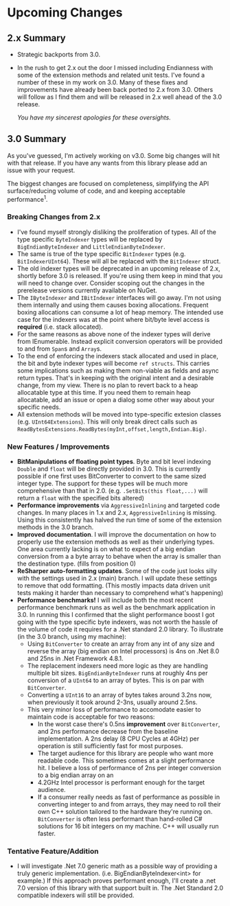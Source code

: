 ﻿# Upcoming Changes

## 2.x Summary
- Strategic backports from 3.0.

- In the rush to get 2.x out the door I missed including Endianness with some of the extension methods
  and related unit tests. I've found a number of these in my work on 3.0. Many of these fixes and improvements
  have already been back ported to 2.x from 3.0. Others will follow as I find them and will be released in
  2.x well ahead of the 3.0 release.

  _You have my sincerest apologies for these oversights._

## 3.0 Summary

As you've guessed, I'm actively working on v3.0. Some big changes will hit with that release. If you have
any wants from this library please add an issue with your request.

The biggest changes are focused on completeness, simplifying the API surface/reducing volume of code, and
and keeping acceptable performance<sup>1</sup>.

### Breaking Changes from 2.x

- I've found myself strongly disliking the proliferation of types. All of the type specific `ByteIndexer` types will be
  replaced by `BigEndianByteIndexer` and `LittleEndianByteIndexer`.
- The same is true of the type specific `BitIndexer` types (e.g. `BitIndexerUInt64`). These will all be replaced with
  the `BitIndexer` struct.
- The old indexer types will be deprecated in an upcoming release of 2.x, shortly before 3.0 is released. If you're
  using them keep in mind that you will need to change over. Consider scoping out the changes in the prerelease versions
  currently available on NuGet.
- The `IByteIndexer` and `IBitIndexer` interfaces will go away. I'm not using them internally and using them causes
  boxing allocations. Frequent boxing allocations can consume a lot of heap memory. The intended use case for the
  indexers was at the point where bit/byte level access is **required** (i.e. stack allocated).
- For the same reasons as above none of the indexer types will derive from IEnumerable. Instead explicit
  conversion operators will be provided to and from `Span`s and `Array`s.
- To the end of enforcing the indexers stack allocated and used in place, the bit and byte indexer types will become
  `ref structs`. This carries some implications such as making them non-viable as fields and async return types.
  That's in keeping with the original intent and a desirable change, from my view. There is no plan to revert back to a
  heap allocatable type at this time. If you need them to remain heap allocatable, add an issue or open a dialog some
  other way about your specific needs.
- All extension methods will be moved into type-specific extesion classes (e.g. `UInt64Extensions`). This will
  only break direct calls such as `ReadBytesExtensions.ReadBytes(myInt,offset,length,Endian.Big)`.

### New Features / Improvements

- **BitManipulations of floating point types**. Byte and bit level indexing `Double` and `float` will be directly
  provided in 3.0. This is currently possible if one first uses BitConverter to convert to the same sized integer type.
  The support for these types will be much more comprehensive than that in 2.0. (e.g. `.SetBits(this float,...)` will
  return a `float` with the specified bits altered)
- **Performance improvements** via `AggressiveInlining` and targeted code changes. In many places in 1.x and 2.x,
  `AggressiveInlining` is missing. Using this consistently has halved the run time of some of the extension methods in
  the 3.0 branch.
- **Improved documentation**. I will improve the documentation on how to properly use the extension methods as well
  as their underlying types. One area currently lacking is on what to expect of a big endian conversion from a
  a byte array to behave when the array is smaller than the destination type. (fills from position 0)
- **ReSharper auto-formatting updates**. Some of the code just looks silly with the settings used in 2.x (main) branch. I
  will update these settings to remove that odd formatting. (This mostly impacts data driven unit tests making it harder
  than necessary to comprehend what's happening)
- **Performance benchmarks!** I will include both the most recent performance benchmark runs as well as the benchmark
  application in 3.0. In running this I confirmed that the slight performance boost I got going with the
  type specific byte indexers, was not worth the hassle of the volume of code it requires for a .Net standard 2.0
  library. To illustrate (in the 3.0 branch, using my machine):
   - Using `BitConverter` to create an array from any int of any size and reverse the array (big endian on Intel
     processors) is 4ns on .Net 8.0 and 25ns in .Net Framework 4.8.1.
   - The replacement indexers need more logic as they are handling multiple bit sizes. `BigEndianByteIndexer` runs at
     roughly 4ns per conversion of a `UInt64` to an array of bytes. This is on par with `BitConverter`.
   - Converting a `UInt16` to an array of bytes takes around 3.2ns now, when previously it took around 2-3ns, usually
     around 2.5ns.
   - This very minor loss of performance to accomodate easier to maintain code is acceptable for two reasons:
      - In the worst case there's 0.5ns  **improvement** over `BitConverter`, and 2ns performance decrease from the
        baseline implementation. A 2ns delay (8 CPU Cycles at 4GHz) per operation is still sufficiently fast for most
        purposes.
      - The target audience for this library are people who want more readable code. This sometimes comes at a slight
        performance hit. I believe a loss of performance of 2ns per integer conversion to a big endian array on an
      - 4.2GHz Intel processor is performant enough for the target audience.
      - If a consumer really needs as fast of performance as possible in converting integer to and from arrays,
        they may need to roll their own C++ solution tailored to the hardware they're running on. `BitConverter` is
        often less performant than hand-rolled C# solutions for 16 bit integers on my machine. C++ will usually run
        faster.

### Tentative Feature/Addition

- I will investigate .Net 7.0 generic math as a possible way of providing a truly generic implementation.
  (i.e. BigEndianByteIndexer&lt;int&gt; for example.) If this approach proves performant enough, I'll create a
  .net 7.0 version of this library with that support built in. The .Net Standard 2.0 compatible indexers will
  still be provided.
